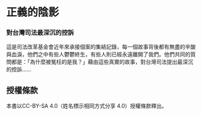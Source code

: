 # 正義的陰影

### 對台灣司法最深沉的控訴

這是司法改革基金會近年來承接個案的集結記錄，每一個故事背後都有無盡的辛酸與血淚，他們之中有些人鬱鬱終生，有些人則已經永遠離開了我們。他們共同的質問都是：「為什麼被冤枉的是我？」藉由這些真實的故事，對台灣司法提出最深沉的控訴……

## 授權條款

本書以CC-BY-SA 4.0（姓名標示相同方式分享 4.0）授權條款釋出。
